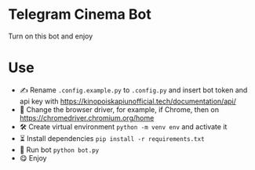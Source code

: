 # Telegram Cinema Bot

Turn on this bot and enjoy

# Use

- ✍️ Rename `.config.example.py` to `.config.py` and insert bot token and api key with https://kinopoiskapiunofficial.tech/documentation/api/
- 🔎 Change the browser driver, for example, if Chrome, then on https://chromedriver.chromium.org/home
- 🛠 Create virtual environment `python -m venv env` and activate it
- ⏳ Install dependencies `pip install -r requirements.txt`
- 🚀 Run bot `python bot.py`
- 😋 Enjoy

